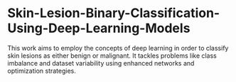# Skin-Lesion-Binary-Classification-Using-Deep-Learning-Models
This work aims to employ the concepts of deep learning in order to classify skin lesions as either benign or malignant. It tackles problems like class imbalance and dataset variability using enhanced networks and optimization strategies.
